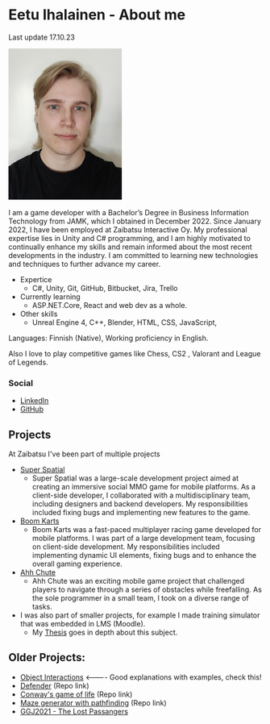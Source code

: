 # Eetu Ihalainen - About me

Last update 17.10.23

![Eetu](./images/selfieSmall.jpg)

I am a game developer with a Bachelor’s Degree in Business Information Technology from JAMK, which I obtained in December 2022. Since January 2022, I have been employed at Zaibatsu Interactive Oy. My professional expertise lies in Unity and C# programming, and I am highly motivated to continually enhance my skills and remain informed about the most recent developments in the industry. I am committed to learning new technologies and techniques to further advance my career.


* Expertice 
  * C#, Unity, Git, GitHub, Bitbucket, Jira, Trello
* Currently learning
  * ASP.NET.Core, React and web dev as a whole.
* Other skills 
  * Unreal Engine 4, C++, Blender, HTML, CSS, JavaScript,

Languages: Finnish (Native), Working proficiency in English.

Also I love to play competitive games like Chess, CS2 , Valorant and League of Legends.

### Social

*   [LinkedIn](https://www.linkedin.com/in/eetu-ihalainen/)
*   [GitHub](https://github.com/Eetui)

## Projects 

At Zaibatsu I've been part of multiple projects

* [Super Spatial](https://www.superspatial.com/)
  * Super Spatial was a large-scale development project aimed at creating an immersive social MMO game for mobile platforms. As a client-side developer, I collaborated with a multidisciplinary team, including designers and backend developers. My responsibilities included fixing bugs and implementing new features to the game.
* [Boom Karts](https://play.google.com/store/apps/details?id=com.fingersoft.boomkarts)
  * Boom Karts was a fast-paced multiplayer racing game developed for mobile platforms. I was part of a large development team, focusing on client-side development. My responsibilities included implementing dynamic UI elements, fixing bugs and to enhance the overall gaming experience.
* [Ahh Chute](https://play.google.com/store/apps/details?id=com.resdevproductions.ahhchute)
  * Ahh Chute was an exciting mobile game project that challenged players to navigate through a series of obstacles while freefalling. As the sole programmer in a small team, I took on a diverse range of tasks.
* I was also part of smaller projects, for example I made training simulator that was embedded in LMS (Moodle).
  * My [Thesis](https://www.theseus.fi/bitstream/handle/10024/786952/Thesis_Ihalainen_Eetu.pdf?sequence=2&isAllowed=y) goes in depth about this subject.

## Older Projects:

*   [Object Interactions](./objectinteractions-page.html) <---- Good explanations with examples, check this!
*   [Defender](https://github.com/Eetui/Defender2) (Repo link)
*   [Conway's game of life](https://github.com/Eetui/GameOfLife) (Repo link)
*   [Maze generator with pathfinding](https://github.com/Eetui/MazeWithPathfinding) (Repo link)
*   [GGJ2021 - The Lost Passangers](https://globalgamejam.org/2021/games/lost-passengers-5)

